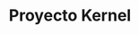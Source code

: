 ---
title: Proyecto Kernel
description: Perla Hadi es ascendida a Primera Oficial del Escuadrón de Astrónomes de Kernel I. A pesar de ser una de las oficiales con mejor expediente de todo Kernel y una de las personas que más trabaja por mejorar el planeta, verá truncada su carrera tras la aparición de Gaeda.
goal: 50000
current: 7000
nanowrimo: https://nanowrimo.org/participants/elena-torro/projects/proyecto-kernel
status: Inicio
curiosities:
  - La idea está inspirada en un relato de Cixin Liu
  - Se me ocurrió como posible relato para presentar al Premio Ripley, pero no sé si me dará tiempo
tags:
  - wip
order: 1
---